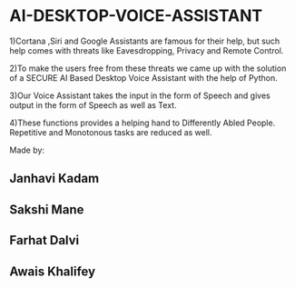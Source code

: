 # AI-DESKTOP-VOICE-ASSISTANT
1)Cortana ,Siri and Google Assistants are famous for their help, but such help comes with threats like Eavesdropping, Privacy and Remote Control.

2)To make the users free from these threats we came up with the solution of a SECURE AI Based Desktop Voice Assistant with the help of Python. 

3)Our Voice Assistant takes the input in the form of Speech and gives output in the form of Speech as well as Text.

4)These functions provides a helping hand to Differently Abled People. Repetitive and Monotonous tasks are reduced as well.



Made by:
## Janhavi Kadam
## Sakshi Mane
## Farhat Dalvi
## Awais Khalifey
